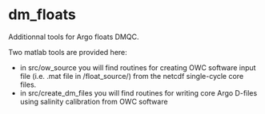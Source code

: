 # dm_floats
Additionnal tools for Argo floats DMQC.

Two matlab tools are provided here:
- in src\/ow_source you will find routines for creating OWC software input file (i.e. .mat file in /float_source/) from the netcdf single-cycle core files.
- in src\/create_dm_files you will find routines for writing core Argo D-files using salinity calibration from OWC software
